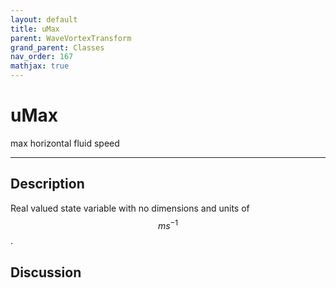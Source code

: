 ```yaml
---
layout: default
title: uMax
parent: WaveVortexTransform
grand_parent: Classes
nav_order: 167
mathjax: true
---
```


#  uMax

max horizontal fluid speed


---

## Description
Real valued state variable with no dimensions and units of $$m s^{-1}$$.

## Discussion

